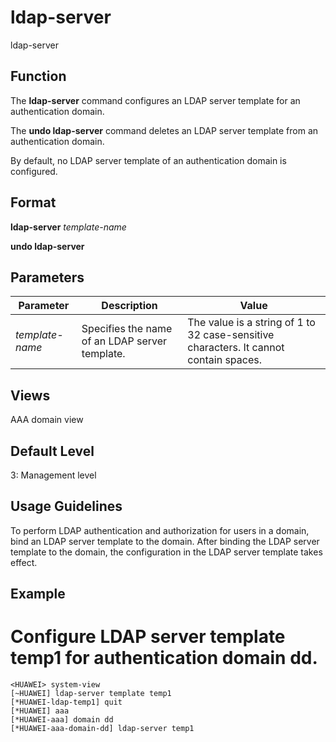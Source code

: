 ldap-server
===========

ldap-server

Function
--------

The **ldap-server** command configures an LDAP server template for an authentication domain.

The **undo ldap-server** command deletes an LDAP server template from an authentication domain.

By default, no LDAP server template of an authentication domain is configured.



Format
------

**ldap-server** *template-name*

**undo ldap-server**



Parameters
----------

| Parameter | Description | Value |
| --- | --- | --- |
| *template-name* | Specifies the name of an LDAP server template. | The value is a string of 1 to 32 case-sensitive characters. It cannot contain spaces. |




Views
-----

AAA domain view



Default Level
-------------

3: Management level



Usage Guidelines
----------------

To perform LDAP authentication and authorization for users in a domain, bind an LDAP server template to the domain. After binding the LDAP server template to the domain, the configuration in the LDAP server template takes effect.



Example
-------

# Configure LDAP server template temp1 for authentication domain dd.
```
<HUAWEI> system-view
[~HUAWEI] ldap-server template temp1
[*HUAWEI-ldap-temp1] quit
[*HUAWEI] aaa
[*HUAWEI-aaa] domain dd
[*HUAWEI-aaa-domain-dd] ldap-server temp1

```